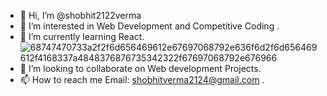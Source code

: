- 👋 Hi, I’m @shobhit2122verma
- 👀 I’m interested in Web Development and Competitive Coding .
- 🌱 I’m currently learning React.![68747470733a2f2f6d656469612e67697068792e636f6d2f6d656469612f4168337a4848376876735342322f67697068792e676966](https://user-images.githubusercontent.com/44787115/124938198-b9c46600-e025-11eb-9589-c619adf720ea.gif)
- 💞️ I’m looking to collaborate on Web development Projects.
- 📫 How to reach me Email: shobhitverma2124@gmail.com .

<!---
shobhit2122verma/shobhit2122verma is a ✨ special ✨ repository because its `README.md` (this file) appears on your GitHub profile.
You can click the Preview link to take a look at your changes.
--->
